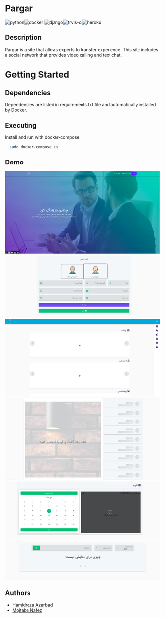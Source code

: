 # Pargar
<img src="https://img.shields.io/static/v1?message=Python&logo=python&labelColor=306998&color=ffd43b&logoColor=white&label=%20&style=flat-square" alt="python"><img src="https://img.shields.io/static/v1?message=Docker&logo=docker&labelColor=384d54&color=0db7ed&logoColor=white&label=%20&style=flat-square" alt="docker"> <img src="https://img.shields.io/static/v1?message=Django&logo=django&labelColor=black&color=255634&logoColor=255634&label=%20&style=flat-square" alt="django"><img src="https://img.shields.io/static/v1?message=travis&logo=travis&labelColor=black&color=E2CA1E&logoColor=255634&label=%20&style=flat-square" alt="trvis-ci"><img src="https://img.shields.io/static/v1?message=heroku&logo=heroku&labelColor=black&color=2742EB&logoColor=255634&label=%20&style=flat-square" alt="heroku">

## Description
Pargar is a site that allows experts to transfer experience.
This site includes a social network that provides video calling and text chat.

# Getting Started
## Dependencies
Dependencies are listed in requirements.txt file and automatically installed by Docker.


## Executing
Install and run with docker-compose

```bash
  sudo docker-compose up
```

## Demo
<img src="./assets/landing.png" alt="landig">
<img src="./assets/signup.png" alt="signup">
<img src="./assets/dashboard.png" alt="dashboard">
<img src="./assets/chat.png" alt="chat">
<img src="./assets/calendar.png" alt="calendar">
<img src="./assets/search.png" alt="search">

## Authors

- [Hamidreza Azarbad](https://www.github.com/hamidreza7799)
- [Mojtaba Nafez](https://www.github.com/mojtaba-nafez)